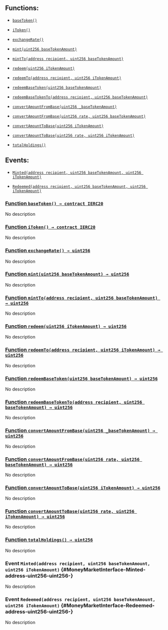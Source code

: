 ## Functions:

- [`baseToken()`](#MoneyMarketInterface-baseToken--)

- [`iToken()`](#MoneyMarketInterface-iToken--)

- [`exchangeRate()`](#MoneyMarketInterface-exchangeRate--)

- [`mint(uint256 baseTokenAmount)`](#MoneyMarketInterface-mint-uint256-)

- [`mintTo(address recipient, uint256 baseTokenAmount)`](#MoneyMarketInterface-mintTo-address-uint256-)

- [`redeem(uint256 iTokenAmount)`](#MoneyMarketInterface-redeem-uint256-)

- [`redeemTo(address recipient, uint256 iTokenAmount)`](#MoneyMarketInterface-redeemTo-address-uint256-)

- [`redeemBaseToken(uint256 baseTokenAmount)`](#MoneyMarketInterface-redeemBaseToken-uint256-)

- [`redeemBaseTokenTo(address recipient, uint256 baseTokenAmount)`](#MoneyMarketInterface-redeemBaseTokenTo-address-uint256-)

- [`convertAmountFromBase(uint256 _baseTokenAmount)`](#MoneyMarketInterface-convertAmountFromBase-uint256-)

- [`convertAmountFromBase(uint256 rate, uint256 baseTokenAmount)`](#MoneyMarketInterface-convertAmountFromBase-uint256-uint256-)

- [`convertAmountToBase(uint256 iTokenAmount)`](#MoneyMarketInterface-convertAmountToBase-uint256-)

- [`convertAmountToBase(uint256 rate, uint256 iTokenAmount)`](#MoneyMarketInterface-convertAmountToBase-uint256-uint256-)

- [`totalHoldings()`](#MoneyMarketInterface-totalHoldings--)

## Events:

- [`Minted(address recipient, uint256 baseTokenAmount, uint256 iTokenAmount)`](#MoneyMarketInterface-Minted-address-uint256-uint256-)

- [`Redeemed(address recipient, uint256 baseTokenAmount, uint256 iTokenAmount)`](#MoneyMarketInterface-Redeemed-address-uint256-uint256-)

### [Function `baseToken() → contract IERC20`](#MoneyMarketInterface-baseToken--)

No description

### [Function `iToken() → contract IERC20`](#MoneyMarketInterface-iToken--)

No description

### [Function `exchangeRate() → uint256`](#MoneyMarketInterface-exchangeRate--)

No description

### [Function `mint(uint256 baseTokenAmount) → uint256`](#MoneyMarketInterface-mint-uint256-)

No description

### [Function `mintTo(address recipient, uint256 baseTokenAmount) → uint256`](#MoneyMarketInterface-mintTo-address-uint256-)

No description

### [Function `redeem(uint256 iTokenAmount) → uint256`](#MoneyMarketInterface-redeem-uint256-)

No description

### [Function `redeemTo(address recipient, uint256 iTokenAmount) → uint256`](#MoneyMarketInterface-redeemTo-address-uint256-)

No description

### [Function `redeemBaseToken(uint256 baseTokenAmount) → uint256`](#MoneyMarketInterface-redeemBaseToken-uint256-)

No description

### [Function `redeemBaseTokenTo(address recipient, uint256 baseTokenAmount) → uint256`](#MoneyMarketInterface-redeemBaseTokenTo-address-uint256-)

No description

### [Function `convertAmountFromBase(uint256 _baseTokenAmount) → uint256`](#MoneyMarketInterface-convertAmountFromBase-uint256-)

No description

### [Function `convertAmountFromBase(uint256 rate, uint256 baseTokenAmount) → uint256`](#MoneyMarketInterface-convertAmountFromBase-uint256-uint256-)

No description

### [Function `convertAmountToBase(uint256 iTokenAmount) → uint256`](#MoneyMarketInterface-convertAmountToBase-uint256-)

No description

### [Function `convertAmountToBase(uint256 rate, uint256 iTokenAmount) → uint256`](#MoneyMarketInterface-convertAmountToBase-uint256-uint256-)

No description

### [Function `totalHoldings() → uint256`](#MoneyMarketInterface-totalHoldings--)

No description

### Event `Minted(address recipient, uint256 baseTokenAmount, uint256 iTokenAmount)` {#MoneyMarketInterface-Minted-address-uint256-uint256-}

No description

### Event `Redeemed(address recipient, uint256 baseTokenAmount, uint256 iTokenAmount)` {#MoneyMarketInterface-Redeemed-address-uint256-uint256-}

No description
